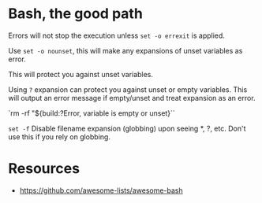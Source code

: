 # Bash, the good path

Errors will not stop the execution unless `set -o errexit` is applied. 

Use `set -o nounset`, this will make any expansions of unset variables as error.

This will protect you against unset variables.

Using `?` expansion can protect you against unset or empty variables. This will output an error message if empty/unset and treat expansion as an error.

`rm -rf "${build:?Error, variable is empty or unset}``

`set -f`
Disable filename expansion (globbing) upon seeing *, ?, etc. Don't use this if you rely on globbing.




# Resources

- https://github.com/awesome-lists/awesome-bash
